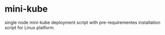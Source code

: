 # mini-kube
single node mini-kube deployment script with pre-requirementes installation script for Linux platform.
